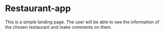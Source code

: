 # Restaurant-app
This is a simple landing page. The user will be able to see the information of the chosen restaurant and make comments on them.
